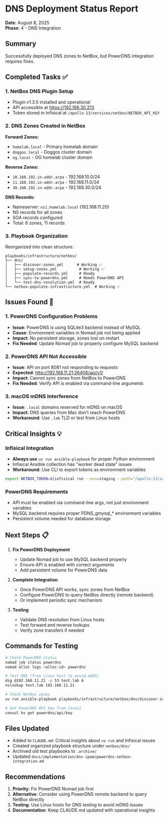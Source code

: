 # DNS Deployment Status Report
**Date**: August 8, 2025  
**Phase**: 4 - DNS Integration

## Summary

Successfully deployed DNS zones to NetBox, but PowerDNS integration requires fixes.

## Completed Tasks ✅

### 1. NetBox DNS Plugin Setup
- Plugin v1.3.5 installed and operational
- API accessible at https://192.168.30.213
- Token stored in Infisical at `/apollo-13/services/netbox/NETBOX_API_KEY`

### 2. DNS Zones Created in NetBox
**Forward Zones:**
- `homelab.local` - Primary homelab domain
- `doggos.local` - Doggos cluster domain  
- `og.local` - OG homelab cluster domain

**Reverse Zones:**
- `10.168.192.in-addr.arpa` - 192.168.10.0/24
- `11.168.192.in-addr.arpa` - 192.168.11.0/24
- `30.168.192.in-addr.arpa` - 192.168.30.0/24

**DNS Records:**
- Nameserver: `ns1.homelab.local` (192.168.11.20)
- NS records for all zones
- SOA records configured
- Total: 6 zones, 11 records

### 3. Playbook Organization
Reorganized into clean structure:
```
playbooks/infrastructure/netbox/
├── dns/
│   ├── discover-zones.yml      # Working ✅
│   ├── setup-zones.yml          # Working ✅
│   ├── populate-records.yml     # Ready
│   ├── sync-to-powerdns.yml     # Needs PowerDNS API
│   └── test-dns-resolution.yml  # Ready
└── netbox-populate-infrastructure.yml  # Working ✅
```

## Issues Found 🔧

### 1. PowerDNS Configuration Problems
- **Issue**: PowerDNS is using SQLite3 backend instead of MySQL
- **Cause**: Environment variables in Nomad job not being applied
- **Impact**: No persistent storage, zones lost on restart
- **Fix Needed**: Update Nomad job to properly configure MySQL backend

### 2. PowerDNS API Not Accessible
- **Issue**: API on port 8081 not responding to requests
- **Expected**: http://192.168.11.21:26406/api/v1/
- **Impact**: Cannot sync zones from NetBox to PowerDNS
- **Fix Needed**: Verify API is enabled via command-line arguments

### 3. macOS mDNS Interference
- **Issue**: `.local` domains reserved for mDNS on macOS
- **Impact**: DNS queries from Mac don't reach PowerDNS
- **Workaround**: Use `.lab` TLD or test from Linux hosts

## Critical Insights 💡

### Infisical Integration
- **Always use** `uv run ansible-playbook` for proper Python environment
- Infisical Ansible collection has "worker dead state" issues
- **Workaround**: Use CLI to export tokens as environment variables
```bash
export NETBOX_TOKEN=$(infisical run --env=staging --path="/apollo-13/services/netbox" -- printenv NETBOX_API_KEY)
```

### PowerDNS Requirements
- API must be enabled via command-line args, not just environment variables
- MySQL backend requires proper PDNS_gmysql_* environment variables
- Persistent volume needed for database storage

## Next Steps 📋

1. **Fix PowerDNS Deployment**
   - Update Nomad job to use MySQL backend properly
   - Ensure API is enabled with correct arguments
   - Add persistent volume for PowerDNS data

2. **Complete Integration**
   - Once PowerDNS API works, sync zones from NetBox
   - Configure PowerDNS to query NetBox directly (remote backend)
   - Or implement periodic sync mechanism

3. **Testing**
   - Validate DNS resolution from Linux hosts
   - Test forward and reverse lookups
   - Verify zone transfers if needed

## Commands for Testing

```bash
# Check PowerDNS status
nomad job status powerdns
nomad alloc logs <alloc-id> powerdns

# Test DNS (from Linux host to avoid mDNS)
dig @192.168.11.21 -p 53 test.lab A
nslookup test.lab 192.168.11.21

# Check NetBox zones
uv run ansible-playbook playbooks/infrastructure/netbox/dns/discover-zones.yml

# Get PowerDNS API key from Consul
consul kv get powerdns/api/key
```

## Files Updated

- Added to `CLAUDE.md`: Critical insights about `uv run` and Infisical issues
- Created organized playbook structure under `netbox/dns/`
- Archived old test playbooks to `.archive/`
- Updated `docs/implementation/dns-ipam/powerdns-netbox-integration.md`

## Recommendations

1. **Priority**: Fix PowerDNS Nomad job first
2. **Alternative**: Consider using PowerDNS remote backend to query NetBox directly
3. **Testing**: Use Linux hosts for DNS testing to avoid mDNS issues
4. **Documentation**: Keep CLAUDE.md updated with operational insights